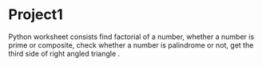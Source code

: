 # Project1
Python worksheet consists find factorial of a number, whether a number is prime or composite, check whether a number is palindrome or not, get the third side of right angled triangle .
